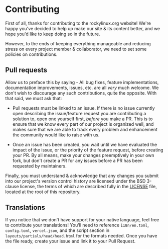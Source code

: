 # Contributing

First of all, thanks for contributing to the rockylinux.org website! We're
happy you've decided to help up make our site & its content better, and we
hope you'd like to keep doing so in the future.

However, to the ends of keeping everything manageable and reducing stress on
every project member & collaborator, we need to set some policies on
contributions.

## Pull requests

Allow us to preface this by saying - All bug fixes, feature implementations,
documentation improvements, issues, etc. are all *very* much welcome. We
don't wish to discourage any such contributions, quite the opposite. With
that said, we must ask that:

- Pull requests must be linked to an issue. If there is no issue currently
  open describing the issue/feature request you are contributing a solution
  to, open one yourself first, *before* you make a PR. This is to ensure that
  we know every part of our project is organized well, and makes sure that we
  are able to track every problem and enhancement the community would like to
  raise with us.

- Once an issue has been created, you wait until we have evaluated the impact
  of the issue, or the priority of the feature request, before creating your
  PR. By all means, make your changes preemptively in your own fork, but don't
  create a PR for any issues before a PR has been requested by maintainers.

Finally, you must understand & acknowledge that any changes you submit into our
project's version control history are licensed under the BSD 3-clause license,
the terms of which are described fully in the [LICENSE](./LICENSE) file, located
at the root of this repository.

## Translations
If you notice that we don't have support for your native language, feel free to
contribute your translations! You'll need to reference `i18n/en.toml`, `config.toml`,
`vercel.json`, and the script section in `layouts/partials/head/head.html` for the
formats needed. Once you have the file ready, create your issue and link it to your
Pull Request.